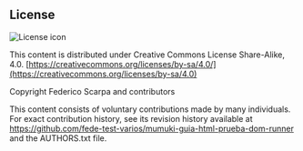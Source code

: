 ## License
![License icon](https://licensebuttons.net/l/by-sa/3.0/88x31.png)

This content is distributed under Creative Commons License Share-Alike, 4.0. [https://creativecommons.org/licenses/by-sa/4.0/](https://creativecommons.org/licenses/by-sa/4.0)

Copyright Federico Scarpa and contributors

This content consists of voluntary contributions made by many
individuals. For exact contribution history, see its revision history
available at https://github.com/fede-test-varios/mumuki-guia-html-prueba-dom-runner and the AUTHORS.txt file.

